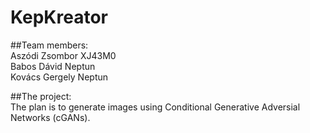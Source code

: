 # KepKreator

##Team members: \
Aszódi Zsombor XJ43M0 \
Babos Dávid Neptun \
Kovács Gergely Neptun

##The project: \
The plan is to generate images using Conditional Generative Adversial Networks (cGANs). 
